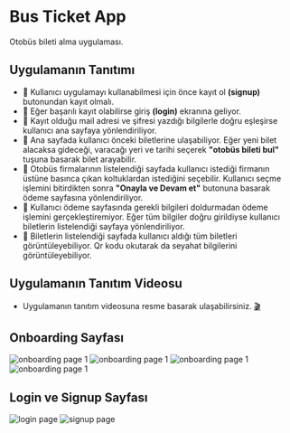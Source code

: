 # **Bus Ticket App**
 
 Otobüs bileti alma uygulaması.
 
 ## Uygulamanın Tanıtımı
 - :round_pushpin: Kullanıcı uygulamayı kullanabilmesi için önce kayıt ol **(signup)** butonundan kayıt olmalı. 
 - :round_pushpin: Eğer başarılı kayıt olabilirse giriş **(login)** ekranına geliyor. 
 - :round_pushpin: Kayıt olduğu mail adresi ve şifresi yazdığı bilgilerle doğru eşleşirse kullanıcı ana sayfaya yönlendiriliyor. 
 - :round_pushpin: Ana sayfada kullanıcı önceki biletlerine ulaşabiliyor. Eğer yeni bilet alacaksa gideceği, varacağı yeri ve tarihi seçerek **"otobüs bileti bul"** tuşuna basarak bilet arayabilir.
 - :round_pushpin: Otobüs firmalarının listelendiği sayfada kullanıcı istediği firmanın üstüne basınca çıkan koltuklardan istediğini seçebilir. Kullanıcı seçme işlemini bitirdikten sonra **"Onayla ve Devam et"** butonuna basarak ödeme sayfasına yönlendiriliyor.
 - :round_pushpin: Kullanıcı ödeme sayfasında gerekli bilgileri doldurmadan ödeme işlemini gerçekleştiremiyor. Eğer tüm bilgiler doğru girildiyse kullanıcı biletlerin listelendiği sayfaya yönlendiriliyor.
 - :round_pushpin: Biletlerin listelendiği sayfada kullanıcı aldığı tüm biletleri görüntüleyebiliyor. Qr kodu okutarak da seyahat bilgilerini görüntüleyebiliyor.
   
## Uygulamanın Tanıtım Videosu
 - Uygulamanın tanıtım videosuna resme basarak ulaşabilirsiniz. [🎬](https://youtu.be/8nUfTGmWx6g)
   
## Onboarding Sayfası
 ![onboarding page 1](Images/onboarding1.png)
 ![onboarding page 1](Images/onboarding2.png)
 ![onboarding page 1](Images/onboarding3.png)
 ![onboarding page 1](Images/onboarding4.png)

## Login ve Signup Sayfası

 ![login page](Images/loginpage.png)
 ![signup page](Images/signuppage.png)
